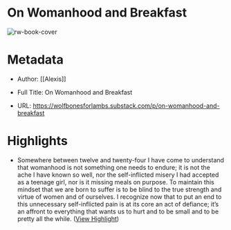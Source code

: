 # On Womanhood and Breakfast

![rw-book-cover](https://substackcdn.com/image/fetch/f_auto,q_auto:good,fl_progressive:steep/https%3A%2F%2Fsubstack-post-media.s3.amazonaws.com%2Fpublic%2Fimages%2F989a490b-8088-4af2-96b0-b96da99f3713_828x652.jpeg)

# Metadata
- Author: [[Alexis]]
- Full Title: On Womanhood and Breakfast

- URL: https://wolfbonesforlambs.substack.com/p/on-womanhood-and-breakfast

# Highlights
- Somewhere between twelve and twenty-four I have come to understand that womanhood is not something one needs to endure; it is not the ache I have known so well, nor the self-inflicted misery I had accepted as a teenage girl, nor is it missing meals on purpose. To maintain this mindset that we are born to suffer is to be blind to the true strength and virtue of women and of ourselves. I recognize now that to put an end to this unnecessary self-inflicted pain is at its core an act of defiance; it’s an affront to everything that wants us to hurt and to be small and to be pretty all the while. ([View Highlight](https://read.readwise.io/read/01h7wnp3ehph7w417d5e50ynnd))
